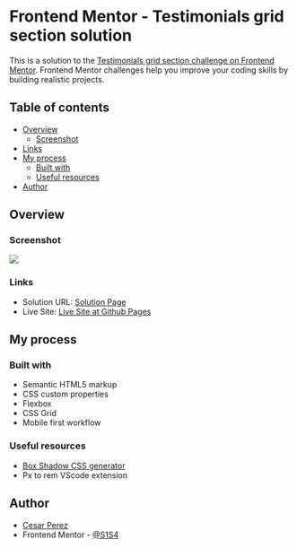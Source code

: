 # Frontend Mentor - Testimonials grid section solution

This is a solution to the [Testimonials grid section challenge on Frontend Mentor](https://www.frontendmentor.io/challenges/testimonials-grid-section-Nnw6J7Un7). Frontend Mentor challenges help you improve your coding skills by building realistic projects. 

## Table of contents

- [Overview](#overview)
  - [Screenshot](#screenshot)
- [Links](#links)
- [My process](#my-process)
  - [Built with](#built-with)
  - [Useful resources](#useful-resources)
- [Author](#author)

## Overview

### Screenshot

![](https://i.imgur.com/1s5Qq8o.png)

### Links

- Solution URL: [Solution Page](https://www.frontendmentor.io/solutions/testimonials-section-using-css-grid-2s5QLJ4Fs1)
- Live Site: [Live Site at Github Pages](https://s1s4.github.io/testimonials-grid-section/)

## My process

### Built with

- Semantic HTML5 markup
- CSS custom properties
- Flexbox
- CSS Grid
- Mobile first workflow

### Useful resources

- [Box Shadow CSS generator](https://html-css-js.com/css/generator/box-shadow/)
-	Px to rem VScode extension

## Author

- [Cesar Perez](https://github.com/S1S4)
- Frontend Mentor - [@S1S4](https://www.frontendmentor.io/profile/S1S4)
